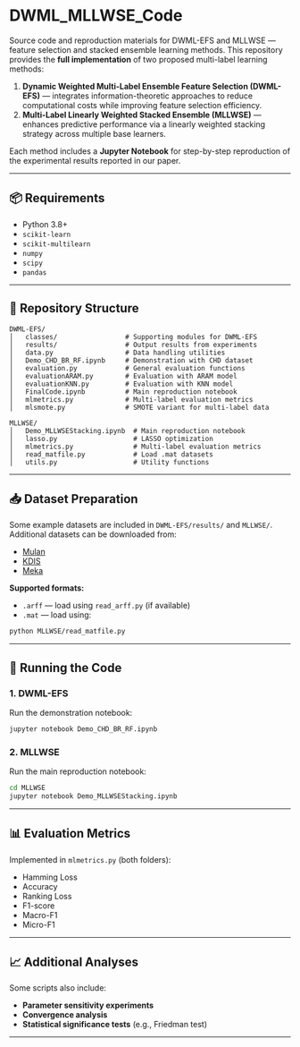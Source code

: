 # DWML_MLLWSE_Code
Source code and reproduction materials for DWML-EFS and MLLWSE — feature selection and stacked ensemble learning methods.
This repository provides the **full implementation** of two proposed multi-label learning methods:  

1. **Dynamic Weighted Multi-Label Ensemble Feature Selection (DWML-EFS)** — integrates information-theoretic approaches to reduce computational costs while improving feature selection efficiency.  
2. **Multi-Label Linearly Weighted Stacked Ensemble (MLLWSE)** — enhances predictive performance via a linearly weighted stacking strategy across multiple base learners.  

Each method includes a **Jupyter Notebook** for step-by-step reproduction of the experimental results reported in our paper.

---

## 📦 Requirements
- Python 3.8+  
- `scikit-learn`  
- `scikit-multilearn`  
- `numpy`  
- `scipy`  
- `pandas`  

---

## 📂 Repository Structure
```
DWML-EFS/  
│   classes/                 # Supporting modules for DWML-EFS
│   results/                 # Output results from experiments
│   data.py                  # Data handling utilities
│   Demo_CHD_BR_RF.ipynb     # Demonstration with CHD dataset
│   evaluation.py            # General evaluation functions
│   evaluationARAM.py        # Evaluation with ARAM model
│   evaluationKNN.py         # Evaluation with KNN model
│   FinalCode.ipynb          # Main reproduction notebook
│   mlmetrics.py             # Multi-label evaluation metrics
│   mlsmote.py               # SMOTE variant for multi-label data

MLLWSE/  
│   Demo_MLLWSEStacking.ipynb  # Main reproduction notebook
│   lasso.py                   # LASSO optimization
│   mlmetrics.py               # Multi-label evaluation metrics
│   read_matfile.py            # Load .mat datasets
│   utils.py                   # Utility functions
```

---

## 📥 Dataset Preparation
Some example datasets are included in `DWML-EFS/results/` and `MLLWSE/`.  
Additional datasets can be downloaded from:  
- [Mulan](http://mulan.sourceforge.net/datasets.html)  
- [KDIS](http://www.uco.es/kdis/mllresources/)  
- [Meka](http://meka.sourceforge.net/)  

**Supported formats:**  
- `.arff` — load using `read_arff.py` (if available)  
- `.mat` — load using:
```bash
python MLLWSE/read_matfile.py
```

---

## 🚀 Running the Code

### 1. DWML-EFS

Run the demonstration notebook:
```bash
jupyter notebook Demo_CHD_BR_RF.ipynb
```

### 2. MLLWSE
Run the main reproduction notebook:
```bash
cd MLLWSE
jupyter notebook Demo_MLLWSEStacking.ipynb
```

---

## 📊 Evaluation Metrics
Implemented in `mlmetrics.py` (both folders):  
- Hamming Loss  
- Accuracy  
- Ranking Loss  
- F1-score  
- Macro-F1  
- Micro-F1  

---

## 📈 Additional Analyses
Some scripts also include:
- **Parameter sensitivity experiments**  
- **Convergence analysis**  
- **Statistical significance tests** (e.g., Friedman test)

---

